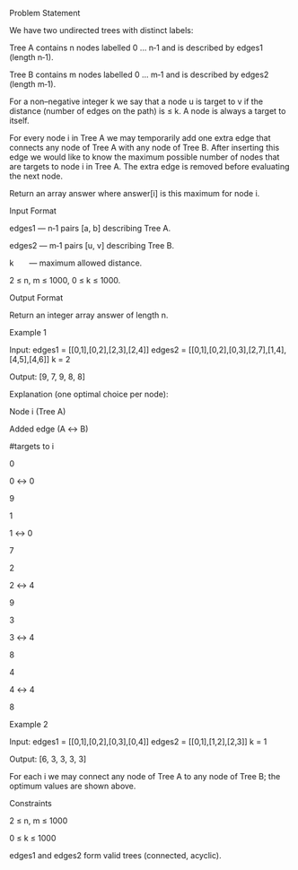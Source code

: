 Problem Statement

We have two undirected trees with distinct labels:

Tree A contains n nodes labelled 0 … n‑1 and is described by edges1 (length n‑1).

Tree B contains m nodes labelled 0 … m‑1 and is described by edges2 (length m‑1).

For a non–negative integer k we say that a node u is target to v if the distance (number of edges on the  path) is ≤ k. A node is always a target to itself.

For every node i in Tree A we may temporarily add one extra edge that connects any node of Tree A with any node of Tree B. After inserting this edge we would like to know the maximum possible number of nodes that are targets to node i in Tree A. The extra edge is removed before evaluating the next node.

Return an array answer where answer[i] is this maximum for node i.

Input Format

edges1 — n‑1 pairs [a, b] describing Tree A.

edges2 — m‑1 pairs [u, v] describing Tree B.

k       — maximum allowed distance.

2 ≤ n, m ≤ 1000, 0 ≤ k ≤ 1000.

Output Format

Return an integer array answer of length n.

Example 1

Input:
  edges1 = [[0,1],[0,2],[2,3],[2,4]]
  edges2 = [[0,1],[0,2],[0,3],[2,7],[1,4],[4,5],[4,6]]
  k = 2

Output: [9, 7, 9, 8, 8]

Explanation (one optimal choice per node):

Node i (Tree A)

Added edge (A ↔ B)

#targets to i

0

0 ↔ 0

9

1

1 ↔ 0

7

2

2 ↔ 4

9

3

3 ↔ 4

8

4

4 ↔ 4

8

Example 2

Input:
  edges1 = [[0,1],[0,2],[0,3],[0,4]]
  edges2 = [[0,1],[1,2],[2,3]]
  k = 1

Output: [6, 3, 3, 3, 3]

For each i we may connect any node of Tree A to any node of Tree B; the optimum values are shown above.

Constraints

2 ≤ n, m ≤ 1000

0 ≤ k ≤ 1000

edges1 and edges2 form valid trees (connected, acyclic).
